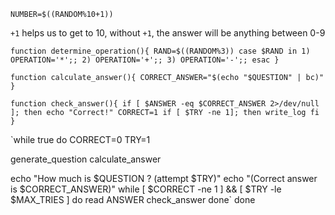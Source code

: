 `NUMBER=$((RANDOM%10+1))`

`+1` helps us to get to 10, without `+1`, the answer will be anything between 0-9

`function determine_operation(){
  RAND=$((RANDOM%3))
  case $RAND in
    1) OPERATION='*';;
    2) OPERATION='+';;
    3) OPERATION='-';;
  esac
}`

`function calculate_answer(){
  CORRECT_ANSWER="$(echo "$QUESTION" | bc)"
}`

`function check_answer(){
  if [ $ANSWER -eq $CORRECT_ANSWER 2>/dev/null ]; then
    echo "Correct!"
    CORRECT=1
    if [ $TRY -ne 1]; then
      write_log
  fi
}`


`while true
do
  CORRECT=0
  TRY=1

  generate_question
  calculate_answer

  echo "How much is $QUESTION ? (attempt $TRY)"
  echo "(Correct answer is $CORRECT_ANSWER)"
  while [ $CORRECT -ne 1 ] && [ $TRY -le $MAX_TRIES ]
  do
    read ANSWER
    check_answer
  done`
done
